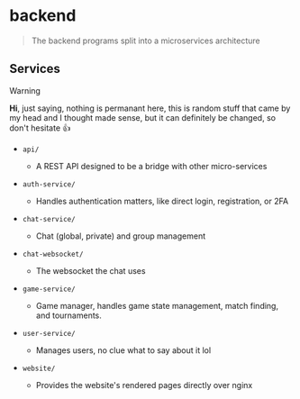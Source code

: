 # backend 

> The backend programs split into a microservices architecture

## Services

> [!WARNING]
> **Hi**, just saying, nothing is permanant here, this is random stuff that came by my head and I thought made sense, but it can definitely be changed, so don't hesitate :+1:

- `api/`
  - A REST API designed to be a bridge with other micro-services

- `auth-service/`
  - Handles authentication matters, like direct login, registration, or 2FA

- `chat-service/`
  - Chat (global, private) and group management
- `chat-websocket/`
  - The websocket the chat uses

- `game-service/`
  - Game manager, handles game state management, match finding, and tournaments.

- `user-service/`
  - Manages users, no clue what to say about it lol

- `website/`
  - Provides the website's rendered pages directly over nginx
